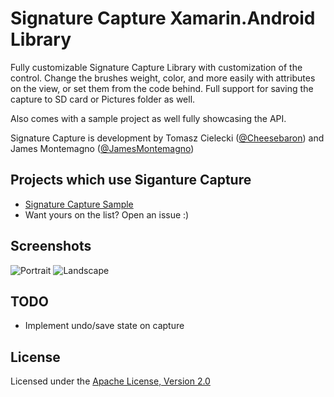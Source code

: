 Signature Capture Xamarin.Android Library
==========================

Fully customizable Signature Capture Library with customization of the control. Change the brushes weight, color, and more easily with attributes on the view, or set them from the code behind. Full support for saving the capture to SD card or Pictures folder as well. 

Also comes with a  sample project as well fully showcasing the API.

Signature Capture is development by Tomasz Cielecki ([@Cheesebaron](http://www.twitter.com/Cheesebaron)) and James Montemagno ([@JamesMontemagno](http://www.twitter.com/jamesmontemagno))


## Projects which use Siganture Capture
* [Signature Capture Sample](https://play.google.com/store/apps/details?id=com.refractored.signaturecapture)
* Want yours on the list? Open an issue :)


## Screenshots
![Portrait](https://raw.github.com/jamesmontemagno/MonoDroid.CaptureSignature/master/Screenshots/1.png)
![Landscape](https://raw.github.com/jamesmontemagno/MonoDroid.CaptureSignature/master/Screenshots/2.png)

## TODO
* Implement undo/save state on capture

## License
Licensed under the [Apache License, Version 2.0](http://www.apache.org/licenses/LICENSE-2.0.html)
